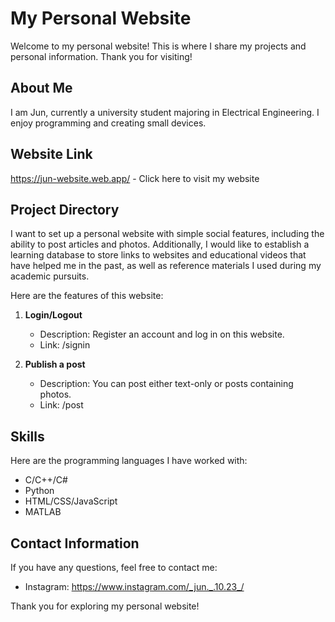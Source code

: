 # My Personal Website

Welcome to my personal website! This is where I share my projects and personal information. Thank you for visiting!

## About Me

I am Jun, currently a university student majoring in Electrical Engineering. I enjoy programming and creating small devices.

## Website Link

https://jun-website.web.app/ - Click here to visit my website

## Project Directory

I want to set up a personal website with simple social features, including the ability to post articles and photos. Additionally, I would like to establish a learning database to store links to websites and educational videos that have helped me in the past, as well as reference materials I used during my academic pursuits.

Here are the features of this website:

1. **Login/Logout**
   - Description: Register an account and log in on this website.
   - Link: /signin
     
2. **Publish a post**
   - Description: You can post either text-only or posts containing photos.
   - Link: /post

## Skills

Here are the programming languages I have worked with:

- C/C++/C#
- Python
- HTML/CSS/JavaScript
- MATLAB

## Contact Information

If you have any questions, feel free to contact me:

- Instagram: https://www.instagram.com/_jun._.10.23_/


Thank you for exploring my personal website!
